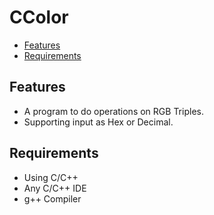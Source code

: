 # CColor

- [Features](#features)
- [Requirements](#requirements)

## Features

- A program to do operations on RGB Triples.
- Supporting input as Hex or Decimal. 

## Requirements

- Using C/C++
- Any C/C++ IDE
- g++ Compiler

